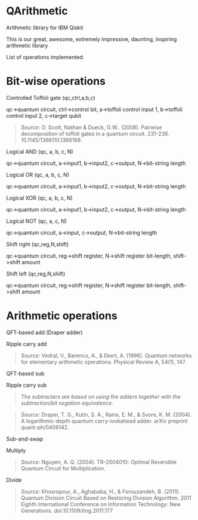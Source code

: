 # QArithmetic
Arithmetic library for IBM Qiskit

This is our great, awesome, extremely impressive, daunting, inspiring arithmetic library

List of operations implemented:


# Bit-wise operations

Controlled Toffoli gate (qc,ctrl,a,b,c)

qc->quantum circuit, ctrl->control bit, a->toffoli control input 1, b->toffoli control input 2, c->target qubit

> *Source*: O. Scott, Nathan & Dueck, G.W.. (2008). Pairwise decomposition of toffoli gates in a quantum circuit. 231-236. 10.1145/1366110.1366168. 

Logical AND (qc, a, b, c, N)

qc->quantum circuit, a->input1, b->input2, c->output, N->bit-string length

Logical OR (qc, a, b, c, N)

qc->quantum circuit, a->input1, b->input2, c->output, N->bit-string length

Logical XOR (qc, a, b, c, N)

qc->quantum circuit, a->input1, b->input2, c->output, N->bit-string length

Logical NOT (qc, a, c, N)

qc->quantum circuit, a->input, c->output, N->bit-string length

Shift right (qc,reg,N,shift)

qc->quantum circuit, reg->shift register, N->shift register bit-length, shift->shift amount

Shift left (qc,reg,N,shift)

qc->quantum circuit, reg->shift register, N->shift register bit-length, shift->shift amount


# Arithmetic operations

QFT-based add (Draper adder)


Ripple carry add

> *Source*: Vedral, V., Barenco, A., & Ekert, A. (1996). Quantum networks for elementary arithmetic operations. Physical Review A, 54(1), 147.


QFT-based sub

Ripple carry sub

> *The subtracters are based on using the adders together with the subtraction/bit negation equivalence.*

> *Source*: Draper, T. G., Kutin, S. A., Rains, E. M., & Svore, K. M. (2004). A logarithmic-depth quantum carry-lookahead adder. arXiv preprint quant-ph/0406142.


Sub-and-swap


Multiply

> *Source*: Nguyen, A. Q. (2004). TR-2004010: Optimal Reversible Quantum Circuit for Multiplication.


Divide

> *Source*: Khosropour, A., Aghababa, H., & Forouzandeh, B. (2011). Quantum Division Circuit Based on Restoring Division Algorithm. 2011 Eighth International Conference on Information Technology: New Generations. doi:10.1109/itng.2011.177 

